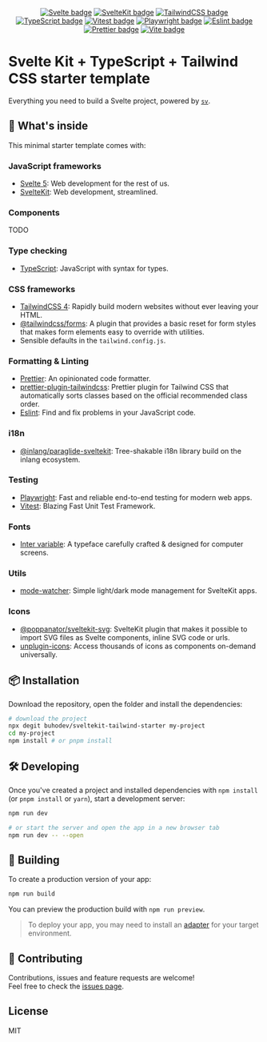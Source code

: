 <div align="center">

[![Svelte badge](https://img.shields.io/badge/Svelte-5.2.2-orange)](https://svelte.dev/)
[![SvelteKit badge](https://img.shields.io/badge/SvelteKit-2.8.1-orange)](https://kit.svelte.dev/)
[![TailwindCSS badge](https://img.shields.io/badge/TailwindCSS-3.4.15-teal)](https://tailwindcss.com/)
[![TypeScript badge](https://img.shields.io/badge/TypeScript-5.6.3-blue)](https://www.typescriptlang.org/)
[![Vitest badge](https://img.shields.io/badge/vitest-2.1.0-green)]()
[![Playwright badge](https://img.shields.io/badge/Playwright-1.48.2-brightgreen)](https://playwright.dev/)
[![Eslint badge](https://img.shields.io/badge/Eslint-9.15.0-blue)]()
[![Prettier badge](https://img.shields.io/badge/Prettier-3.3.3-pink)]()
[![Vite badge](https://img.shields.io/badge/Vite-5.4.11-blue)]()

</div>

# Svelte Kit + TypeScript + Tailwind CSS starter template

Everything you need to build a Svelte project, powered by [`sv`](https://github.com/sveltejs/cli).

## 🧰 What's inside

This minimal starter template comes with:

### JavaScript frameworks

- [Svelte 5](https://svelte.dev): Web development for the rest of us.
- [SvelteKit](https://svelte.dev/docs/kit): Web development, streamlined.

### Components

TODO

### Type checking

- [TypeScript](https://www.typescriptlang.org): JavaScript with syntax for types.

### CSS frameworks

- [TailwindCSS 4](https://tailwindcss.com): Rapidly build modern websites without ever leaving your HTML.
- [@tailwindcss/forms](https://github.com/tailwindlabs/tailwindcss-forms): A plugin that provides a basic reset for form styles that makes form elements easy to override with utilities.
- Sensible defaults in the `tailwind.config.js`.

### Formatting & Linting

- [Prettier](https://prettier.io): An opinionated code formatter.
- [prettier-plugin-tailwindcss](https://github.com/tailwindlabs/prettier-plugin-tailwindcss): Prettier plugin for Tailwind CSS that automatically sorts classes based on the official recommended class order.
- [Eslint](https://eslint.org): Find and fix problems in your JavaScript code.

### i18n

- [@inlang/paraglide-sveltekit](https://github.com/opral/inlang-paraglide-js): Tree-shakable i18n library build on the inlang ecosystem.

### Testing

- [Playwright](https://playwright.dev): Fast and reliable end-to-end testing for modern web apps.
- [Vitest](https://vitest.dev/): Blazing Fast Unit Test Framework.

### Fonts

- [Inter variable](https://fontsource.org/fonts/inter/): A typeface carefully crafted & designed for computer screens.

### Utils

- [mode-watcher](https://github.com/svecosystem/mode-watcher/): Simple light/dark mode management for SvelteKit apps.

### Icons

- [@poppanator/sveltekit-svg](https://github.com/poppa/sveltekit-svg): SvelteKit plugin that makes it possible to import SVG files as Svelte components, inline SVG code or urls.
- [unplugin-icons](https://github.com/unplugin/unplugin-icons): Access thousands of icons as components on-demand universally.

## 📦 Installation

Download the repository, open the folder and install the dependencies:

```bash
# download the project
npx degit buhodev/sveltekit-tailwind-starter my-project
cd my-project
npm install # or pnpm install
```

## 🛠️ Developing

Once you've created a project and installed dependencies with `npm install` (or `pnpm install` or `yarn`), start a development server:

```bash
npm run dev

# or start the server and open the app in a new browser tab
npm run dev -- --open
```

## 🚀 Building

To create a production version of your app:

```bash
npm run build
```

You can preview the production build with `npm run preview`.

> To deploy your app, you may need to install an [adapter](https://svelte.dev/docs/kit/adapters) for your target environment.

## 🤝 Contributing

Contributions, issues and feature requests are welcome!
<br />
Feel free to check the [issues page](https://github.com/buhodev/sveltekit-tailwind-starter/issues).

## License

MIT
